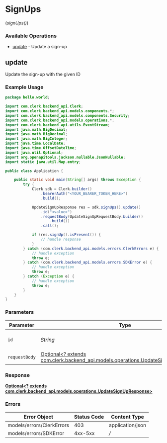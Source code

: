 # SignUps
(*signUps()*)

### Available Operations

* [update](#update) - Update a sign-up

## update

Update the sign-up with the given ID

### Example Usage

```java
package hello.world;

import com.clerk.backend_api.Clerk;
import com.clerk.backend_api.models.components.*;
import com.clerk.backend_api.models.components.Security;
import com.clerk.backend_api.models.operations.*;
import com.clerk.backend_api.utils.EventStream;
import java.math.BigDecimal;
import java.math.BigDecimal;
import java.math.BigInteger;
import java.time.LocalDate;
import java.time.OffsetDateTime;
import java.util.Optional;
import org.openapitools.jackson.nullable.JsonNullable;
import static java.util.Map.entry;

public class Application {

    public static void main(String[] args) throws Exception {
        try {
            Clerk sdk = Clerk.builder()
                .bearerAuth("<YOUR_BEARER_TOKEN_HERE>")
                .build();

            UpdateSignUpResponse res = sdk.signUps().update()
                .id("<value>")
                .requestBody(UpdateSignUpRequestBody.builder()
                    .build())
                .call();

            if (res.signUp().isPresent()) {
                // handle response
            }
        } catch (com.clerk.backend_api.models.errors.ClerkErrors e) {
            // handle exception
            throw e;
        } catch (com.clerk.backend_api.models.errors.SDKError e) {
            // handle exception
            throw e;
        } catch (Exception e) {
            // handle exception
            throw e;
        }
    }
}
```

### Parameters

| Parameter                                                                                                                                 | Type                                                                                                                                      | Required                                                                                                                                  | Description                                                                                                                               |
| ----------------------------------------------------------------------------------------------------------------------------------------- | ----------------------------------------------------------------------------------------------------------------------------------------- | ----------------------------------------------------------------------------------------------------------------------------------------- | ----------------------------------------------------------------------------------------------------------------------------------------- |
| `id`                                                                                                                                      | *String*                                                                                                                                  | :heavy_check_mark:                                                                                                                        | The ID of the sign-up to update                                                                                                           |
| `requestBody`                                                                                                                             | [Optional<? extends com.clerk.backend_api.models.operations.UpdateSignUpRequestBody>](../../models/operations/UpdateSignUpRequestBody.md) | :heavy_minus_sign:                                                                                                                        | N/A                                                                                                                                       |


### Response

**[Optional<? extends com.clerk.backend_api.models.operations.UpdateSignUpResponse>](../../models/operations/UpdateSignUpResponse.md)**
### Errors

| Error Object              | Status Code               | Content Type              |
| ------------------------- | ------------------------- | ------------------------- |
| models/errors/ClerkErrors | 403                       | application/json          |
| models/errors/SDKError    | 4xx-5xx                   | */*                       |
